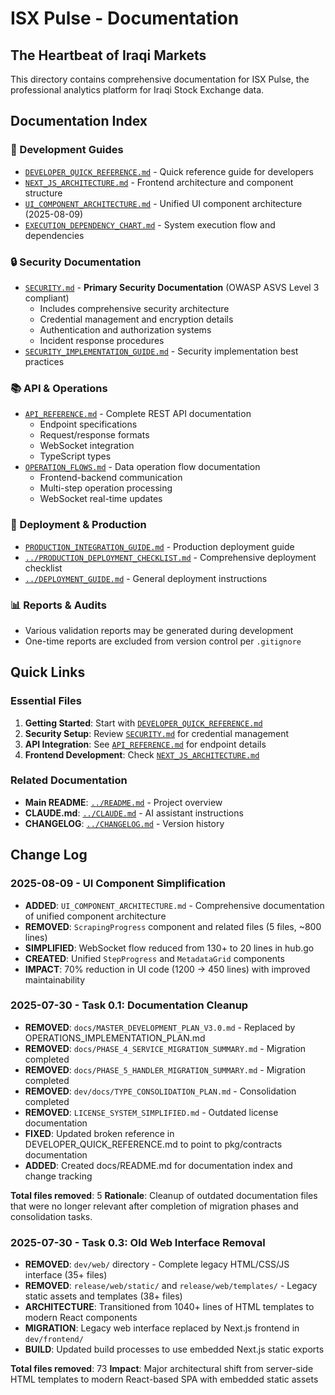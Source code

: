 # ISX Pulse - Documentation
## The Heartbeat of Iraqi Markets

This directory contains comprehensive documentation for ISX Pulse, the professional analytics platform for Iraqi Stock Exchange data.

## Documentation Index

### 🔧 Development Guides
- [`DEVELOPER_QUICK_REFERENCE.md`](./DEVELOPER_QUICK_REFERENCE.md) - Quick reference guide for developers
- [`NEXT_JS_ARCHITECTURE.md`](./NEXT_JS_ARCHITECTURE.md) - Frontend architecture and component structure
- [`UI_COMPONENT_ARCHITECTURE.md`](./UI_COMPONENT_ARCHITECTURE.md) - Unified UI component architecture (2025-08-09)
- [`EXECUTION_DEPENDENCY_CHART.md`](./EXECUTION_DEPENDENCY_CHART.md) - System execution flow and dependencies

### 🔒 Security Documentation
- [`SECURITY.md`](./SECURITY.md) - **Primary Security Documentation** (OWASP ASVS Level 3 compliant)
  - Includes comprehensive security architecture
  - Credential management and encryption details
  - Authentication and authorization systems
  - Incident response procedures
- [`SECURITY_IMPLEMENTATION_GUIDE.md`](./SECURITY_IMPLEMENTATION_GUIDE.md) - Security implementation best practices

### 📚 API & Operations
- [`API_REFERENCE.md`](./API_REFERENCE.md) - Complete REST API documentation
  - Endpoint specifications
  - Request/response formats
  - WebSocket integration
  - TypeScript types
- [`OPERATION_FLOWS.md`](./OPERATION_FLOWS.md) - Data operation flow documentation
  - Frontend-backend communication
  - Multi-step operation processing
  - WebSocket real-time updates

### 🚀 Deployment & Production
- [`PRODUCTION_INTEGRATION_GUIDE.md`](./PRODUCTION_INTEGRATION_GUIDE.md) - Production deployment guide
- [`../PRODUCTION_DEPLOYMENT_CHECKLIST.md`](../PRODUCTION_DEPLOYMENT_CHECKLIST.md) - Comprehensive deployment checklist
- [`../DEPLOYMENT_GUIDE.md`](../DEPLOYMENT_GUIDE.md) - General deployment instructions

### 📊 Reports & Audits
- Various validation reports may be generated during development
- One-time reports are excluded from version control per `.gitignore`

## Quick Links

### Essential Files
1. **Getting Started**: Start with [`DEVELOPER_QUICK_REFERENCE.md`](./DEVELOPER_QUICK_REFERENCE.md)
2. **Security Setup**: Review [`SECURITY.md`](./SECURITY.md) for credential management
3. **API Integration**: See [`API_REFERENCE.md`](./API_REFERENCE.md) for endpoint details
4. **Frontend Development**: Check [`NEXT_JS_ARCHITECTURE.md`](./NEXT_JS_ARCHITECTURE.md)

### Related Documentation
- **Main README**: [`../README.md`](../README.md) - Project overview
- **CLAUDE.md**: [`../CLAUDE.md`](../CLAUDE.md) - AI assistant instructions
- **CHANGELOG**: [`../CHANGELOG.md`](../CHANGELOG.md) - Version history

## Change Log

### 2025-08-09 - UI Component Simplification
- **ADDED**: `UI_COMPONENT_ARCHITECTURE.md` - Comprehensive documentation of unified component architecture
- **REMOVED**: `ScrapingProgress` component and related files (5 files, ~800 lines)
- **SIMPLIFIED**: WebSocket flow reduced from 130+ to 20 lines in hub.go
- **CREATED**: Unified `StepProgress` and `MetadataGrid` components
- **IMPACT**: 70% reduction in UI code (1200 → 450 lines) with improved maintainability

### 2025-07-30 - Task 0.1: Documentation Cleanup
- **REMOVED**: `docs/MASTER_DEVELOPMENT_PLAN_V3.0.md` - Replaced by OPERATIONS_IMPLEMENTATION_PLAN.md
- **REMOVED**: `docs/PHASE_4_SERVICE_MIGRATION_SUMMARY.md` - Migration completed
- **REMOVED**: `docs/PHASE_5_HANDLER_MIGRATION_SUMMARY.md` - Migration completed  
- **REMOVED**: `dev/docs/TYPE_CONSOLIDATION_PLAN.md` - Consolidation completed
- **REMOVED**: `LICENSE_SYSTEM_SIMPLIFIED.md` - Outdated license documentation
- **FIXED**: Updated broken reference in DEVELOPER_QUICK_REFERENCE.md to point to pkg/contracts documentation
- **ADDED**: Created docs/README.md for documentation index and change tracking

**Total files removed**: 5
**Rationale**: Cleanup of outdated documentation files that were no longer relevant after completion of migration phases and consolidation tasks.

### 2025-07-30 - Task 0.3: Old Web Interface Removal
- **REMOVED**: `dev/web/` directory - Complete legacy HTML/CSS/JS interface (35+ files)
- **REMOVED**: `release/web/static/` and `release/web/templates/` - Legacy static assets and templates (38+ files)
- **ARCHITECTURE**: Transitioned from 1040+ lines of HTML templates to modern React components
- **MIGRATION**: Legacy web interface replaced by Next.js frontend in `dev/frontend/`
- **BUILD**: Updated build processes to use embedded Next.js static exports

**Total files removed**: 73
**Impact**: Major architectural shift from server-side HTML templates to modern React-based SPA with embedded static assets